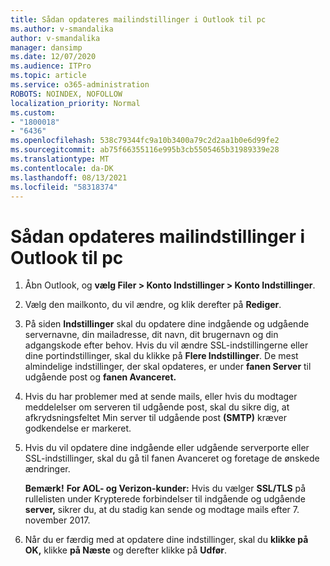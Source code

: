 ```yaml
---
title: Sådan opdateres mailindstillinger i Outlook til pc
ms.author: v-smandalika
author: v-smandalika
manager: dansimp
ms.date: 12/07/2020
ms.audience: ITPro
ms.topic: article
ms.service: o365-administration
ROBOTS: NOINDEX, NOFOLLOW
localization_priority: Normal
ms.custom:
- "1800018"
- "6436"
ms.openlocfilehash: 538c79344fc9a10b3400a79c2d2aa1b0e6d99fe2
ms.sourcegitcommit: ab75f66355116e995b3cb5505465b31989339e28
ms.translationtype: MT
ms.contentlocale: da-DK
ms.lasthandoff: 08/13/2021
ms.locfileid: "58318374"
---
```

# <a name="how-to-update-email-settings-in-outlook-for-pc"></a>Sådan opdateres mailindstillinger i Outlook til pc

1. Åbn Outlook, og **vælg Filer > Konto Indstillinger > Konto Indstillinger**.

2. Vælg den mailkonto, du vil ændre, og klik derefter på **Rediger**. 

3. På siden **Indstillinger** skal du opdatere dine indgående og udgående servernavne, din mailadresse, dit navn, dit brugernavn og din adgangskode efter behov. Hvis du vil ændre SSL-indstillingerne eller dine portindstillinger, skal du klikke på **Flere Indstillinger**. De mest almindelige indstillinger, der skal opdateres, er under **fanen Server** til udgående post og **fanen Avanceret.**

4. Hvis du har problemer med at sende mails, eller hvis du modtager meddelelser om serveren til udgående post, skal du sikre dig, at afkrydsningsfeltet Min server til udgående post **(SMTP)** kræver godkendelse er markeret.

5. Hvis du vil opdatere dine indgående eller udgående  serverporte eller SSL-indstillinger, skal du gå til fanen Avanceret og foretage de ønskede ændringer.

    **Bemærk!** **For AOL- og Verizon-kunder:** Hvis du vælger **SSL/TLS** på rullelisten under Krypterede forbindelser til indgående og udgående **server,** sikrer du, at du stadig kan sende og modtage mails efter 7. november 2017.

6. Når du er færdig med at opdatere dine indstillinger, skal du **klikke på OK,** klikke **på Næste** og derefter klikke på **Udfør**.


